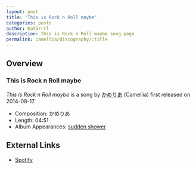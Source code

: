 ```yaml
---
layout: post
title: "This is Rock n Roll maybe"
categories: posts
author: KatGrrrl
description: This is Rock n Roll maybe song page
permalink: camellia/discography/:title
---
```


## Overview

### This is Rock n Roll maybe

*This is Rock n Roll maybe* is a song by [かめりあ](<{% link postsWiki/_posts/2023-12-10-camellia.md %}>) (Camellia) first released on 2014-08-17.

* Composition: かめりあ
* Length: 04:51
* Album Appearances: [sudden shower](<{% link postsInclude/_posts/camellia/albums/sudden-shower/2023-12-05-sudden-shower.md %}>)

## External Links

* [Spotify](https://open.spotify.com/track/1fBAyTdb63RbwH5enbET5Z?si=8a383192e22340b4)
